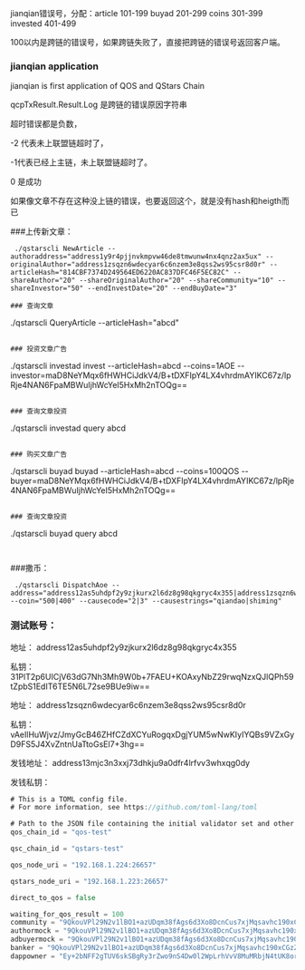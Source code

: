 
jianqian错误号，分配：article 101-199 buyad 201-299 coins 301-399 invested 401-499 


100以内是跨链的错误号，如果跨链失败了，直接把跨链的错误号返回客户端。

### jianqian application
jianqian is first application of QOS and QStars Chain

qcpTxResult.Result.Log 是跨链的错误原因字符串


超时错误都是负数，

-2 代表未上联盟链超时了，

-1代表已经上主链，未上联盟链超时了。

0 是成功


如果像文章不存在这种没上链的错误，也要返回这个，就是没有hash和heigth而已

###上传新文章：
```
 ./qstarscli NewArticle --authoraddress="address1y9r4pjjnvkmpvw46de8tmwunw4nx4qnz2ax5ux" --originalAuthor="address1zsqzn6wdecyar6c6nzem3e8qss2ws95csr8d0r" --articleHash="814CBF7374D249564ED6220AC837DFC46F5EC82C" --shareAuthor="20" --shareOriginalAuthor="20" --shareCommunity="10" --shareInvestor="50" --endInvestDate="20" --endBuyDate="3"

### 查询文章
```
./qstarscli QueryArticle --articleHash="abcd"
```

### 投资文章广告
```
./qstarscli investad invest --articleHash=abcd --coins=1AOE --investor=maD8NeYMqx6fHWHCiJdkV4/B+tDXFIpY4LX4vhrdmAYIKC67z/lpRje4NAN6FpaMBWuIjhWcYeI5HxMh2nTOQg==
```

### 查询文章投资
```
./qstarscli investad query abcd
```

### 购买文章广告
```
./qstarscli buyad buyad --articleHash=abcd --coins=100QOS --buyer=maD8NeYMqx6fHWHCiJdkV4/B+tDXFIpY4LX4vhrdmAYIKC67z/lpRje4NAN6FpaMBWuIjhWcYeI5HxMh2nTOQg==
```

### 查询文章投资
```
./qstarscli buyad query abcd
```


```
###撒币：
```
 ./qstarscli DispatchAoe --address="address12as5uhdpf2y9zjkurx2l6dz8g98qkgryc4x355|address1zsqzn6wdecyar6c6nzem3e8qss2ws95csr8d0r" --coin="500|400" --causecode="2|3" --causestrings="qiandao|shiming"
```
### 测试账号：

地址：
address12as5uhdpf2y9zjkurx2l6dz8g98qkgryc4x355

私钥：
31PlT2p6UICjV63dG7Nh3Mh9W0b+7FAEU+KOAxyNbZ29rwqNzxQJlQPh59tZpbS1EdIT6TE5N6L72se9BUe9iw==

地址：
address1zsqzn6wdecyar6c6nzem3e8qss2ws95csr8d0r

私钥：
vAeIlHuWjvz/JmyGcB46ZHfCZdXCYuRogqxDgjYUM5wNwKIyIYQBs9VZxGyD9FS5J4XvZntnUaTtoGsEl7+3hg==

发钱地址：
address13mjc3n3xxj73dhkju9a0dfr4lrfvv3whxqg0dy

发钱私钥：

```go
# This is a TOML config file.
# For more information, see https://github.com/toml-lang/toml

# Path to the JSON file containing the initial validator set and other meta data
qos_chain_id = "qos-test"

qsc_chain_id = "qstars-test"

qos_node_uri = "192.168.1.224:26657"

qstars_node_uri = "192.168.1.223:26657"

direct_to_qos = false

waiting_for_qos_result = 100
community = "9QkouVPl29N2v1lBO1+azUDqm38fAgs6d3Xo8DcnCus7xjMqsavhc190xCGzZuXcjapUahi7Y7v2DD4hzVCAsQ=="
authormock = "9QkouVPl29N2v1lBO1+azUDqm38fAgs6d3Xo8DcnCus7xjMqsavhc190xCGzZuXcjapUahi7Y7v2DD4hzVCAsQ=="
adbuyermock = "9QkouVPl29N2v1lBO1+azUDqm38fAgs6d3Xo8DcnCus7xjMqsavhc190xCGzZuXcjapUahi7Y7v2DD4hzVCAsQ=="
banker = "9QkouVPl29N2v1lBO1+azUDqm38fAgs6d3Xo8DcnCus7xjMqsavhc190xCGzZuXcjapUahi7Y7v2DD4hzVCAsQ=="
dappowner = "Ey+2bNFF2gTUV6skSBgRy3rZwo9nS4Dw0l2WpLrhVvV8MuMRbjN4tUK8orHiJgHTR+enkxyXcA8giVrsrIRM4Q=="

```